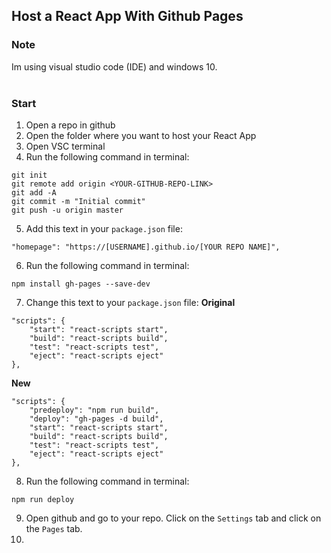 ## Host a React App With Github Pages
### Note
Im using visual studio code (IDE) and windows 10.
<br /> <br />

### Start
1. Open a repo in github
2. Open the folder where you want to host your React App
3. Open VSC terminal 
4. Run the following command in terminal:
```
git init 
git remote add origin <YOUR-GITHUB-REPO-LINK>
git add -A
git commit -m "Initial commit"
git push -u origin master
```
5. Add this text in your `package.json` file:
```
"homepage": "https://[USERNAME].github.io/[YOUR REPO NAME]",
```
6. Run the following command in terminal:
```
npm install gh-pages --save-dev
```
7. Change this text to your `package.json` file:
**Original**
```
"scripts": {
    "start": "react-scripts start",
    "build": "react-scripts build",
    "test": "react-scripts test",
    "eject": "react-scripts eject"
},
```
**New**
```
"scripts": {
    "predeploy": "npm run build",
    "deploy": "gh-pages -d build",
    "start": "react-scripts start",
    "build": "react-scripts build",
    "test": "react-scripts test",
    "eject": "react-scripts eject"
},
```
8. Run the following command in terminal:
```
npm run deploy
```
9. Open github and go to your repo. Click on the `Settings` tab and click on the `Pages` tab.
10. 